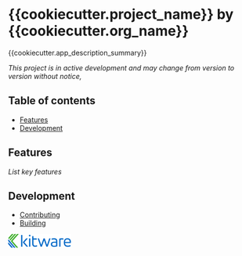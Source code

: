 # {{cookiecutter.project_name}} by {{cookiecutter.org_name}}

{{cookiecutter.app_description_summary}}

_This project is in active development and may change from version to version without notice,_

## Table of contents

- [Features](#features)
- [Development](#development)

## Features

_List key features_

## Development

- [Contributing](CONTRIBUTING.md)
- [Building](BUILD.md)

![{{cookiecutter.project_name}} by {{cookiecutter.org_name}}](Applications/{{cookiecutter.app_name}}App/Resources/Images/LogoFull.png?raw=true)
